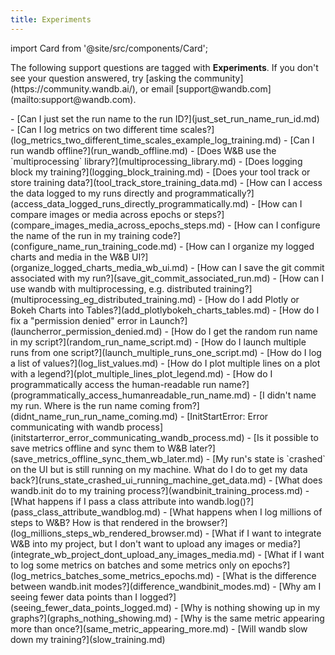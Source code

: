 ```yaml
---
title: Experiments 
---
```

import Card from '@site/src/components/Card';

<Card className="card-support-index">
  <p>The following support questions are tagged with <b>Experiments</b>. If you don't see 
your question answered, try [asking the community](https://community.wandb.ai/), 
or email [support@wandb.com](mailto:support@wandb.com).</p>
</Card>
- [Can I just set the run name to the run ID?](just_set_run_name_run_id.md)
- [Can I log metrics on two different time scales?](log_metrics_two_different_time_scales_example_log_training.md)
- [Can I run wandb offline?](run_wandb_offline.md)
- [Does W&B use the `multiprocessing` library?](multiprocessing_library.md)
- [Does logging block my training?](logging_block_training.md)
- [Does your tool track or store training data?](tool_track_store_training_data.md)
- [How can I access the data logged to my runs directly and programmatically?](access_data_logged_runs_directly_programmatically.md)
- [How can I compare images or media across epochs or steps?](compare_images_media_across_epochs_steps.md)
- [How can I configure the name of the run in my training code?](configure_name_run_training_code.md)
- [How can I organize my logged charts and media in the W&B UI?](organize_logged_charts_media_wb_ui.md)
- [How can I save the git commit associated with my run?](save_git_commit_associated_run.md)
- [How can I use wandb with multiprocessing, e.g. distributed training?](multiprocessing_eg_distributed_training.md)
- [How do I add Plotly or Bokeh Charts into Tables?](add_plotlybokeh_charts_tables.md)
- [How do I fix a "permission denied" error in Launch?](launcherror_permission_denied.md)
- [How do I get the random run name in my script?](random_run_name_script.md)
- [How do I launch multiple runs from one script?](launch_multiple_runs_one_script.md)
- [How do I log a list of values?](log_list_values.md)
- [How do I plot multiple lines on a plot with a legend?](plot_multiple_lines_plot_legend.md)
- [How do I programmatically access the human-readable run name?](programmatically_access_humanreadable_run_name.md)
- [I didn't name my run. Where is the run name coming from?](didnt_name_run_run_name_coming.md)
- [InitStartError: Error communicating with wandb process](initstarterror_error_communicating_wandb_process.md)
- [Is it possible to save metrics offline and sync them to W&B later?](save_metrics_offline_sync_them_wb_later.md)
- [My run's state is `crashed` on the UI but is still running on my machine. What do I do to get my data back?](runs_state_crashed_ui_running_machine_get_data.md)
- [What does wandb.init do to my training process?](wandbinit_training_process.md)
- [What happens if I pass a class attribute into wandb.log()?](pass_class_attribute_wandblog.md)
- [What happens when I log millions of steps to W&B? How is that rendered in the browser?](log_millions_steps_wb_rendered_browser.md)
- [What if I want to integrate W&B into my project, but I don't want to upload any images or media?](integrate_wb_project_dont_upload_any_images_media.md)
- [What if I want to log some metrics on batches and some metrics only on epochs?](log_metrics_batches_some_metrics_epochs.md)
- [What is the difference between wandb.init modes?](difference_wandbinit_modes.md)
- [Why am I seeing fewer data points than I logged?](seeing_fewer_data_points_logged.md)
- [Why is nothing showing up in my graphs?](graphs_nothing_showing.md)
- [Why is the same metric appearing more than once?](same_metric_appearing_more.md)
- [Will wandb slow down my training?](slow_training.md)
